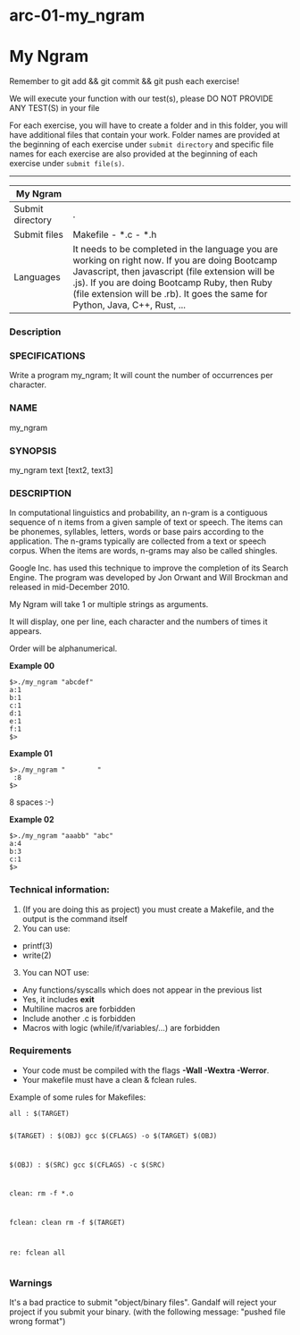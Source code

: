 # arc-01-my_ngram
<div class="card-block">
<div class="row">
<div class="col tab-content">
<div class="tab-pane active show" id="subject" role="tabpanel">
<div class="row">
<div class="col-md-12 col-xl-12">
<div class="markdown-body">
<p class="text-muted m-b-15">
</p><h1>My Ngram</h1>
<p>Remember to git add &amp;&amp; git commit &amp;&amp; git push each exercise!</p>
<p>We will execute your function with our test(s), please DO NOT PROVIDE ANY TEST(S) in your file</p>
<p>For each exercise, you will have to create a folder and in this folder, you will have additional files that contain your work. Folder names are provided at the beginning of each exercise under <code>submit directory</code> and specific file names for each exercise are also provided at the beginning of each exercise under <code>submit file(s)</code>.</p>
<hr>
<table>
<thead>
<tr>
<th>My Ngram</th>
<th></th>
</tr>
</thead>
<tbody>
<tr>
<td>Submit directory</td>
<td>.</td>
</tr>
<tr>
<td>Submit files</td>
<td>Makefile - *.c - *.h</td>
</tr>
<tr>
<td>Languages</td>
<td>It needs to be completed in the language you are working on right now. If you are doing Bootcamp Javascript, then javascript (file extension will be .js). If you are doing Bootcamp Ruby, then Ruby (file extension will be .rb). It goes the same for Python, Java, C++, Rust, ...</td>
</tr>
</tbody>
</table>
<h3>Description</h3>
<h3>SPECIFICATIONS</h3>
<p>Write a program my_ngram; It will count the number of occurrences per character.</p>
<h3>NAME</h3>
<p>my_ngram</p>
<h3>SYNOPSIS</h3>
<p>my_ngram text [text2, text3]</p>
<h3>DESCRIPTION</h3>
<p>In computational linguistics and probability, an n-gram is a contiguous sequence of n items from a given sample of text or speech. The items can be phonemes, syllables, letters, words or base pairs according to the application. The n-grams typically are collected from a text or speech corpus. When the items are words, n-grams may also be called shingles.</p>
<p>Google Inc. has used this technique to improve the completion of its Search Engine. The program was developed by Jon Orwant and Will Brockman and released in mid-December 2010.</p>
<p>My Ngram will take 1 or multiple strings as arguments.</p>
<p>It will display, one per line, each character and the numbers of times it appears.</p>
<p>Order will be alphanumerical.</p>
<p><strong>Example 00</strong></p>
<pre class=" language-plain"><code class=" language-plain">$&gt;./my_ngram "abcdef"
a:1
b:1
c:1
d:1
e:1
f:1
$&gt;
</code></pre>
<p><strong>Example 01</strong></p>
<pre class=" language-plain"><code class=" language-plain">$&gt;./my_ngram "        "
 :8
$&gt;
</code></pre>
<p>8 spaces :-)</p>
<p><strong>Example 02</strong></p>
<pre class=" language-plain"><code class=" language-plain">$&gt;./my_ngram "aaabb" "abc"
a:4
b:3
c:1
$&gt;
</code></pre>
<h3>Technical information:</h3>
<ol>
<li>(If you are doing this as project) you must create a Makefile, and the output is the command itself</li>
<li>You can use:</li>
</ol>
<ul>
<li>printf(3)</li>
<li>write(2)</li>
</ul>
<ol start="3">
<li>You can NOT use:</li>
</ol>
<ul>
<li>Any functions/syscalls which does not appear in the previous list</li>
<li>Yes, it includes <strong>exit</strong>
</li>
<li>Multiline macros are forbidden</li>
<li>Include another .c is forbidden</li>
<li>Macros with logic (while/if/variables/...) are forbidden</li>
</ul>
<h3>Requirements</h3>
<ul>
<li>Your code must be compiled with the flags <strong>-Wall -Wextra -Werror</strong>.</li>
<li>Your makefile must have a clean &amp; fclean rules.</li>
</ul>
<p>Example of some rules for Makefiles:</p>
<pre class=" language-plain"><code class=" language-plain">all : $(TARGET)

$(TARGET) : $(OBJ)
	gcc $(CFLAGS) -o $(TARGET) $(OBJ)

$(OBJ) : $(SRC)
	gcc $(CFLAGS) -c $(SRC)

clean:
	rm -f *.o

fclean: clean
	rm -f $(TARGET)

re: fclean all
</code></pre>
<h3>Warnings</h3>
<p>It's a bad practice to submit "object/binary files". Gandalf will reject your project if you submit your binary. (with the following message: "pushed file wrong format")</p>
<p></p>
</div>

</div>
</div>
</div>
<div class="tab-pane" id="resources" role="tabpanel">
<div class="row">
<div class="col-xl-12">
<div class="row text-center">
<div class="col p-t-10 f-12">
<p>

</p>
</div>
</div>
<div class="row text-center">
<div class="col">
</div>
</div>
</div>
</div>
</div>
</div>
</div>
</div>
